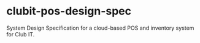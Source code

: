 # clubit-pos-design-spec
System Design Specification for a cloud-based POS and inventory system for Club IT.
